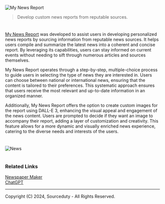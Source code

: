 ![My News Report](https://github.com/user-attachments/assets/3ba86e48-c06e-4e8d-87b2-e3531aaafe17)

> Develop custom news reports from reputable sources.

#

[My News Report](https://chatgpt.com/g/g-DsxHRv40P-my-news-report) was developed to assist users in developing personalized news reports by sourcing information from reputable news sources. It helps users compile and summarize the latest news into a coherent and concise report. By leveraging its capabilities, users can stay informed on current events without needing to sift through numerous articles and sources themselves.

My News Report operates through a step-by-step, multiple-choice process to guide users in selecting the type of news they are interested in. Users can choose between national or international news, ensuring that the content is tailored to their preferences. This systematic approach ensures that users receive the most relevant and up-to-date information in an organized manner.

Additionally, My News Report offers the option to create custom images for the report using DALL-E 3, enhancing the visual appeal and engagement of the news content. Users are prompted to decide if they want an image to accompany their report, adding a layer of customization and creativity. This feature allows for a more dynamic and visually enriched news experience, catering to the diverse needs and interests of the users.

#
![News](https://github.com/user-attachments/assets/1f7c8bf4-bd2d-484b-b0f8-96d7431f0ec5)

#
### Related Links

[Newspaper Maker](https://chat.openai.com/g/g-SRHSPE2Q6-newspaper-maker)
<br>
[ChatGPT](https://github.com/sourceduty/ChatGPT)

***
Copyright (C) 2024, Sourceduty - All Rights Reserved.
